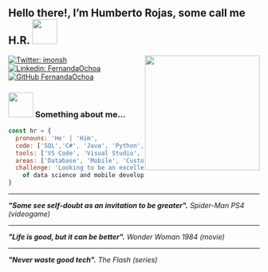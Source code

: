<h2> Hello there!, I’m Humberto Rojas, some call me H.R. <img src="https://www.gifsanimados.org/data/media/523/hola-imagen-animada-0029.gif" width="50"></h2>
<img align='right' src="https://instagram.fntr9-1.fna.fbcdn.net/v/t51.2885-15/e35/p480x480/120450250_762346747653153_7995683618957639125_n.jpg?_nc_ht=instagram.fntr9-1.fna.fbcdn.net&_nc_cat=109&_nc_ohc=2fYMj8iOIrQAX856t86&edm=ALQROFkBAAAA&ccb=7-4&ig_cache_key=MjQxMDc5OTg3OTY0MjY2NzA2NA%3D%3D.2-ccb7-4&oh=00_AT_e27K5VeFqp8dQCB5v-_ak21TfAak9dljo4kfB9bprwQ&oe=6208D1F3&_nc_sid=30a2ef" width="230">

[![Twitter: imonsh](https://img.shields.io/twitter/follow/rojaslcc?style=social)](https://twitter.com/rojaslcc/)
[![Linkedin: FernandaOchoa](https://img.shields.io/badge/-rojaslcc-blue?style=flat-square&logo=Linkedin&logoColor=white&link=https://www.linkedin.com/in/rojaslcc/)](https://www.linkedin.com/in/rojaslcc/)
[![GitHub FernandaOchoa](https://img.shields.io/github/followers/FernandaOchoa?label=follow&style=social)](https://github.com/rojaslcc/)

### <img src="https://instagram.fntr9-1.fna.fbcdn.net/v/t51.2885-19/s150x150/272534292_1244596049282735_6274947527427403656_n.jpg?_nc_ht=instagram.fntr9-1.fna.fbcdn.net&_nc_cat=111&_nc_ohc=KyupeDcyA8QAX9CGz_9&edm=ALQROFkBAAAA&ccb=7-4&oh=00_AT_d_3eqy2SnIUbT6Etuogf4QBFVWmOtewt9R74CFz7AXg&oe=6208BEC1&_nc_sid=30a2ef" width="50"> Something about me...
```javascript
const hr = {
  pronouns: 'He' | 'Him',
  code: ['SQL','C#', 'Java', 'Python', 'Kotlin', 'Swift'], 
  tools: ['VS Code', 'Visual Studio', 'IntelliJ IDEA'],
  areas: ['Database', 'Mobile', 'Custom Software', 'Data Science'],
  challenge: 'Looking to be an excellent element mainly in areas 
    of data science and mobile development.'
}
```
<hr />
<em><b>"Some see self-doubt as an invitation to be greater".</b> Spider-Man PS4 (videogame)</em>
<hr />
<em><b>"Life is good, but it can be better".</b> Wonder Woman 1984 (movie)</em>
<hr />
<em><b>"Never waste good tech".</b> The Flash (series)</em>
